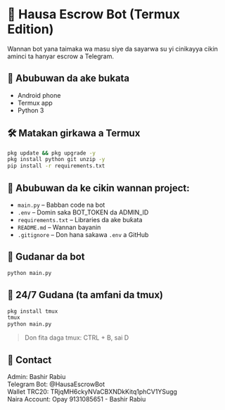 # 🤖 Hausa Escrow Bot (Termux Edition)

Wannan bot yana taimaka wa masu siye da sayarwa su yi cinikayya cikin aminci ta hanyar escrow a Telegram.

## 🧰 Abubuwan da ake bukata
- Android phone
- Termux app
- Python 3

## 🛠 Matakan girkawa a Termux
```bash
pkg update && pkg upgrade -y
pkg install python git unzip -y
pip install -r requirements.txt
```

## 📁 Abubuwan da ke cikin wannan project:
- `main.py` – Babban code na bot
- `.env` – Domin saka BOT_TOKEN da ADMIN_ID
- `requirements.txt` – Libraries da ake buƙata
- `README.md` – Wannan bayanin
- `.gitignore` – Don hana sakawa `.env` a GitHub

## 🚀 Gudanar da bot
```bash
python main.py
```

## 🔄 24/7 Gudana (ta amfani da tmux)
```bash
pkg install tmux
tmux
python main.py
```
> Don fita daga tmux: CTRL + B, sai D

## 🤝 Contact
Admin: Bashir Rabiu  
Telegram Bot: @HausaEscrowBot  
Wallet TRC20: TRjqMH6ckyNVaCBXNDkKitq1phCV1YSugg  
Naira Account: Opay 9131085651 - Bashir Rabiu